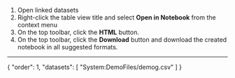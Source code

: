 1. Open linked datasets
2. Right-click the table view title and select **Open in Notebook** from the context menu
3. On the top toolbar, click the **HTML** button.
4. On the top toolbar, click the **Download** button and download the created notebook in all suggested formats.

---
{
  "order": 1,
  "datasets": [
    "System:DemoFiles/demog.csv"
  ]
}

